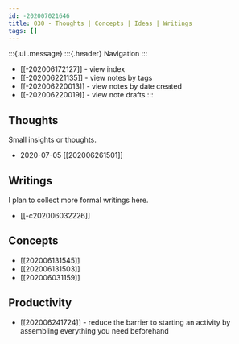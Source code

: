 ```yaml
---
id: -202007021646
title: 030 - Thoughts | Concepts | Ideas | Writings
tags: []
---
```


:::{.ui .message}
:::{.header}
Navigation
:::
- [[-202006172127]] - view index
- [[-202006221135]] - view notes by tags 
- [[-202006220013]] - view notes by date created 
- [[-202006220019]] - view note drafts
:::

## Thoughts
Small insights or thoughts.
- 2020-07-05 [[202006261501]] <!-- You've got mail! -->

## Writings
I plan to collect more formal writings here.
- [[-c202006032226]] <!-- Writings -->

## Concepts
- [[202006131545]] <!-- Multipotentialism -->
- [[202006131503]] <!-- Neophilia -->
- [[202006031159]]<!--  Modern friend -->

## Productivity
- [[202006241724]] <!-- Starter kit -->- reduce the barrier to starting an activity by assembling everything you need beforehand